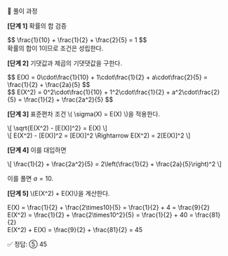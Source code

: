 🧩 풀이 과정

<p><strong>[단계 1]</strong> 확률의 합 검증</p> <div class="math-display">$$ \frac{1}{10} + \frac{1}{2} + \frac{2}{5} = 1 $$</div> 확률의 합이 1이므로 조건은 성립한다.
<p><strong>[단계 2]</strong> 기댓값과 제곱의 기댓댓값을 구한다.</p> <div class="math-display">$$ E(X) = 0\cdot\frac{1}{10} + 1\cdot\frac{1}{2} + a\cdot\frac{2}{5} = \frac{1}{2} + \frac{2a}{5} $$</div> <div class="math-display">$$ E(X^2) = 0^2\cdot\frac{1}{10} + 1^2\cdot\frac{1}{2} + a^2\cdot\frac{2}{5} = \frac{1}{2} + \frac{2a^2}{5} $$</div>
<p><strong>[단계 3]</strong> 표준편차 조건 \( \sigma(X) = E(X) \)을 적용한다.</p> <div class="math-display"> \[ \sqrt{E(X^2) - [E(X)]^2} = E(X) \] </div> <div class="math-display"> \[ E(X^2) - [E(X)]^2 = [E(X)]^2 \Rightarrow E(X^2) = 2[E(X)]^2 \] </div>
<p><strong>[단계 4]</strong> 이를 대입하면</p> <div class="math-display"> \[ \frac{1}{2} + \frac{2a^2}{5} = 2\left(\frac{1}{2} + \frac{2a}{5}\right)^2 \] </div>

이를 풀면 $a=10$.

<p><strong>[단계 5]</strong> \(E(X^2) + E(X)\)을 계산한다.</p> <div class="math-display"> E(X) = \frac{1}{2} + \frac{2\times10}{5} = \frac{1}{2} + 4 = \frac{9}{2} </div> <div class="math-display"> E(X^2) = \frac{1}{2} + \frac{2\times10^2}{5} = \frac{1}{2} + 40 = \frac{81}{2} </div> <div class="math-display"> E(X^2) + E(X) = \frac{9}{2} + \frac{81}{2} = 45 </div>

✅ 정답: ⑤ 45​
